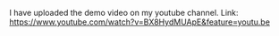 I have uploaded the demo video on my youtube channel.
Link: https://www.youtube.com/watch?v=BX8HydMUApE&feature=youtu.be
